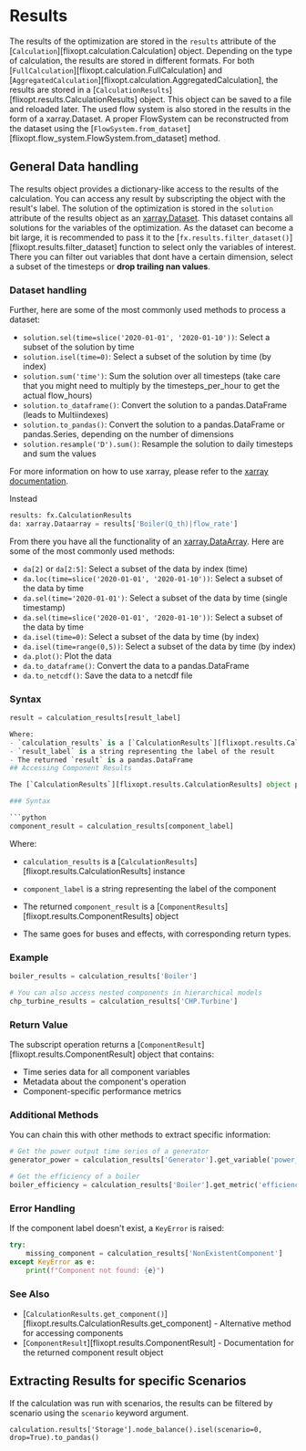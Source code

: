 # Results

The results of the optimization are stored in the `results` attribute of the [`Calculation`][flixopt.calculation.Calculation] object.
Depending on the type of calculation, the results are stored in different formats. For both [`FullCalculation`][flixopt.calculation.FullCalculation] and [`AggregatedCalculation`][flixopt.calculation.AggregatedCalculation], the results are stored in a [`CalculationResults`][flixopt.results.CalculationResults] object.
This object can be saved to a file and reloaded later. The used flow system is also stored in the results in the form of a xarray.Dataset. A proper FlowSystem can be reconstructed from the dataset using the [`FlowSystem.from_dataset`][flixopt.flow_system.FlowSystem.from_dataset] method.

## General Data handling

The results object provides a dictionary-like access to the results of the calculation. You can access any result by subscripting the object with the result's label.
The solution of the optimization is stored in the `solution` attribute of the results object as an [xarray.Dataset](https://docs.xarray.dev/en/stable/generated/xarray.Dataset.html).
This dataset contains all solutions for the variables of the optimization.
As the dataset can become a bit large, it is recommended to pass it to the [`fx.results.filter_dataset()`][flixopt.results.filter_dataset] function to select only the variables of interest.
There you can filter out variables that dont have a certain dimension, select a subset of the timesteps or **drop trailing nan values**.
### Dataset handling
Further, here are some of the most commonly used methods to process a dataset:

- `solution.sel(time=slice('2020-01-01', '2020-01-10'))`: Select a subset of the solution by time
- `solution.isel(time=0)`: Select a subset of the solution by time (by index)
- `solution.sum('time')`: Sum the solution over all timesteps (take care that you might need to multiply by the timesteps_per_hour to get the actual flow_hours)
- `solution.to_dataframe()`: Convert the solution to a pandas.DataFrame (leads to Multiindexes)
- `solution.to_pandas()`: Convert the solution to a pandas.DataFrame or pandas.Series, depending on the number of dimensions
- `solution.resample('D').sum()`: Resample the solution to daily timesteps and sum the values

For more information on how to use xarray, please refer to the [xarray documentation](https://docs.xarray.dev/en/stable/).

Instead
```python
results: fx.CalculationResults
da: xarray.Dataarray = results['Boiler(Q_th)|flow_rate']
```

From there you have all the functionality of an [xarray.DataArray](https://docs.xarray.dev/en/stable/generated/xarray.DataArray.html).
Here are some of the most commonly used methods:

- `da[2]` or `da[2:5]`: Select a subset of the data by index (time)
- `da.loc(time=slice('2020-01-01', '2020-01-10'))`: Select a subset of the data by time
- `da.sel(time='2020-01-01')`: Select a subset of the data by time (single timestamp)
- `da.sel(time=slice('2020-01-01', '2020-01-10'))`: Select a subset of the data by time
- `da.isel(time=0)`: Select a subset of the data by time (by index)
- `da.isel(time=range(0,5))`: Select a subset of the data by time (by index)
- `da.plot()`: Plot the data
- `da.to_dataframe()`: Convert the data to a pandas.DataFrame
- `da.to_netcdf()`: Save the data to a netcdf file

### Syntax

```python
result = calculation_results[result_label]

Where:
- `calculation_results` is a [`CalculationResults`][flixopt.results.CalculationResults] instance
- `result_label` is a string representing the label of the result
- The returned `result` is a pandas.DataFrame
## Accessing Component Results

The [`CalculationResults`][flixopt.results.CalculationResults] object provides dictionary-like access to individual component results. You can access any component's results by subscripting the object with the component's label.

### Syntax

```python
component_result = calculation_results[component_label]
```

Where:
- `calculation_results` is a [`CalculationResults`][flixopt.results.CalculationResults] instance
- `component_label` is a string representing the label of the component
- The returned `component_result` is a [`ComponentResults`][flixopt.results.ComponentResults] object

- The same goes for buses and effects, with corresponding return types.

### Example

```python
boiler_results = calculation_results['Boiler']

# You can also access nested components in hierarchical models
chp_turbine_results = calculation_results['CHP.Turbine']
```

### Return Value

The subscript operation returns a [`ComponentResult`][flixopt.results.ComponentResult] object that contains:
- Time series data for all component variables
- Metadata about the component's operation
- Component-specific performance metrics

### Additional Methods

You can chain this with other methods to extract specific information:

```python
# Get the power output time series of a generator
generator_power = calculation_results['Generator'].get_variable('power_output')

# Get the efficiency of a boiler
boiler_efficiency = calculation_results['Boiler'].get_metric('efficiency')
```

### Error Handling

If the component label doesn't exist, a `KeyError` is raised:

```python
try:
    missing_component = calculation_results['NonExistentComponent']
except KeyError as e:
    print(f"Component not found: {e}")
```

### See Also
- [`CalculationResults.get_component()`][flixopt.results.CalculationResults.get_component] - Alternative method for accessing components
- [`ComponentResult`][flixopt.results.ComponentResult] - Documentation for the returned component result object

## Extracting Results for specific Scenarios

If the calculation was run with scenarios, the results can be filtered by scenario using the `scenario` keyword argument.




`calculation.results['Storage'].node_balance().isel(scenario=0, drop=True).to_pandas()`